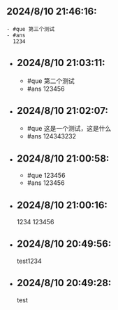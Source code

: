 ## 2024/8/10 21:46:16:
	- #que 第三个测试
	- #ans
	  1234
- ## 2024/8/10 21:03:11:
	- #que 第二个测试
	- #ans
	  123456
- ## 2024/8/10 21:02:07:
	- #que  这是一个测试，这是什么
	- #ans
	  124343232
- ## 2024/8/10 21:00:58:
	- #que 123456
	- #ans
	  123456
- ## 2024/8/10 21:00:16:
  1234
  123456
- ## 2024/8/10 20:49:56:
  test1234
- ## 2024/8/10 20:49:28:
  test